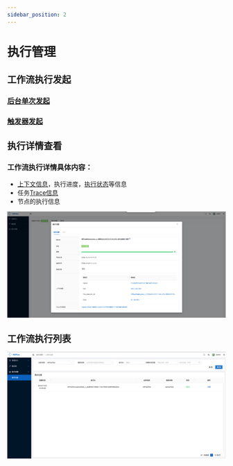 ```yaml
---
sidebar_position: 2
---
```


# 执行管理

## 工作流执行发起 

### [后台单次发起](./02-definition/02-definition-graph.md#测试工作流)

### [触发器发起](../04-execution/02-trigger.md)

## 执行详情查看
### 工作流执行详情具体内容：
  * [上下文信息](../../user-guide/03-defination/04-context-and-mapping.md#上下文)，执行进度，[执行状态](../04-execution/03-status.md#流程状态)等信息
  * 任务[Trace信息](../05-monitor/01-trace.md)
  * 节点的执行信息

![Execution_Detail](assets/execution_detail.png)

## 工作流执行列表
![Execution_List](assets/execution_list.png)

